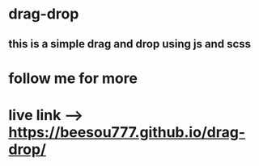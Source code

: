 # drag-drop

## this is a simple drag and drop using js and scss 
# follow me for more
# live link --> https://beesou777.github.io/drag-drop/
